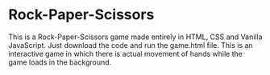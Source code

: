 # Rock-Paper-Scissors
This is a Rock-Paper-Scissors game made entirely in HTML, CSS and Vanilla JavaScript. Just download the code and run the game.html file. This is an interactive game in which there is actual movement of hands while the game loads in the background.
